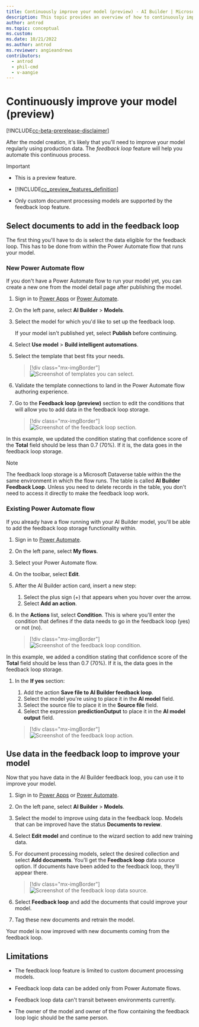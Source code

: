 ```yaml
---
title: Continuously improve your model (preview) - AI Builder | Microsoft Docs
description: This topic provides an overview of how to continuously improve AI Builder models.
author: antrod
ms.topic: conceptual
ms.custom:
ms.date: 10/21/2022
ms.author: antrod
ms.reviewer: angieandrews
contributors:
  - antrod
  - phil-cmd
  - v-aangie
---
```


# Continuously improve your model (preview)

[!INCLUDE[cc-beta-prerelease-disclaimer](./includes/cc-beta-prerelease-disclaimer.md)]

After the model creation, it's likely that you'll need to improve your model regularly using production data. The *feedback loop* feature will help you automate this continuous process.

> [!IMPORTANT]
> - This is a preview feature.
>
> - [!INCLUDE[cc_preview_features_definition](includes/cc-preview-features-definition.md)]
>
> - Only custom document processing models are supported by the feedback loop feature.

## Select documents to add in the feedback loop

The first thing you'll have to do is select the data eligible for the feedback loop. This has to be done from within the Power Automate flow that runs your model.

### New Power Automate flow

If you don't have a Power Automate flow to run your model yet, you can create a new one from the model detail page after publishing the model.

1. Sign in to [Power Apps](https://make.powerapps.com/) or [Power Automate](https://flow.microsoft.com/signin).

1. On the left pane, select **AI Builder** > **Models**.

1. Select the model for which you'd like to set up the feedback loop.

    If your model isn't published yet, select **Publish** before continuing.

1. Select **Use model** > **Build intelligent automations**.

1. Select the template that best fits your needs.

    > [!div class="mx-imgBorder"]
    > ![Screenshot of templates you can select.](media/templates-feedbackloop.png "Select template")

1. Validate the template connections to land in the Power Automate flow authoring experience.

1. Go to the **Feedback loop (preview)** section to edit the conditions that will allow you to add data in the feedback loop storage.

    > [!div class="mx-imgBorder"]
    > ![Screenshot of the feedback loop section.](media/feedback-loop-section.png "Feedback loop section")

In this example, we updated the condition stating that confidence score of the **Total** field should be less than 0.7 (70%). If it is, the data goes in the feedback loop storage.

> [!NOTE]
> The feedback loop storage is a Microsoft Dataverse table within the the same environment in which the flow runs. The table is called **AI Builder Feedback Loop**. Unless you need to delete records in the table, you don't need to access it directly to make the feedback loop work.

### Existing Power Automate flow

If you already have a flow running with your AI Builder model, you'll be able to add the feedback loop storage functionality within.

1. Sign in to [Power Automate](https://flow.microsoft.com/signin).

1. On the left pane, select **My flows**.

1. Select your Power Automate flow.

1. On the toolbar, select **Edit**.

1. After the AI Builder action card, insert a new step:
    1. Select the plus sign (+) that appears when you hover over the arrow.
    1. Select **Add an action**.

1. In the **Actions** list, select **Condition**. This is where you'll enter the condition that defines if the data needs to go in the feedback loop (yes) or not (no).

    > [!div class="mx-imgBorder"]
    > ![Screenshot of the feedback loop condition.](media/feedback-loop-condition.png "Feedback loop condition")

In this example, we added a condition stating that confidence score of the **Total** field should be less than 0.7 (70%). If it is, the data goes in the feedback loop storage.

1. In the **If yes** section:
    1. Add the action **Save file to AI Builder feedback loop**.
    1. Select the model you're using to place it in the **AI model** field.
    1. Select the source file to place it in the **Source file** field.
    1. Select the expression **predictionOutput** to place it in the **AI model output** field.

    > [!div class="mx-imgBorder"]
    > ![Screenshot of the feedback loop action.](media/feedback-loop-action.png "Feedback loop action")

## Use data in the feedback loop to improve your model

Now that you have data in the AI Builder feedback loop, you can use it to improve your model.

1. Sign in to [Power Apps](https://make.powerapps.com/) or [Power Automate](https://flow.microsoft.com/signin).

1. On the left pane, select **AI Builder** > **Models**.

1. Select the model to improve using data in the feedback loop. Models that can be improved have the status **Documents to review**.

1. Select **Edit model** and continue to the wizard section to add new training data.

1. For document processing models, select the desired collection and select **Add documents**. You'll get the **Feedback loop** data source option. If documents have been added to the feedback loop, they'll appear there.

    > [!div class="mx-imgBorder"]
    > ![Screenshot of the feedback loop data source.](media/feedback-loop-datasource.png "Feedback loop data source")

1. Select **Feedback loop** and add the documents that could improve your model.

1. Tag these new documents and retrain the model.

Your model is now improved with new documents coming from the feedback loop.

## Limitations

- The feedback loop feature is limited to custom document processing models.

- Feedback loop data can be added only from Power Automate flows.

- Feedback loop data can't transit between environments currently.

- The owner of the model and owner of the flow containing the feedback loop logic should be the same person.
